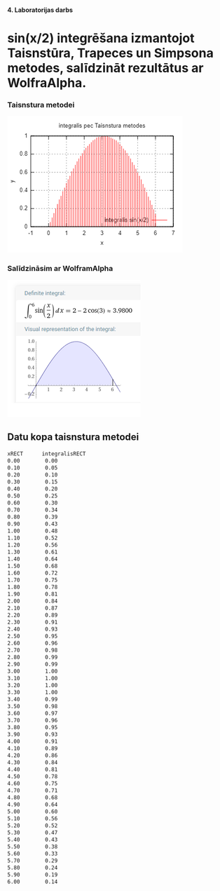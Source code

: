 #### 4. Laboratorijas darbs
# sin(x/2) integrēšana izmantojot Taisnstūra, Trapeces un Simpsona metodes, salīdzināt rezultātus ar WolfraAlpha.

### Taisnstura metodei
  ![alt text](https://github.com/daisies7779/RTR-105/blob/master/darbi/4ld_integral/TaisnsturaInegralis.png?raw=true)

### Salīdzināsim ar WolframAlpha

 ![alt text](https://github.com/daisies7779/RTR-105/blob/master/darbi/4ld_integral/wolframAplpha.png?raw=true)


## Datu kopa taisnstura metodei
```
xRECT	   integralisRECT 
0.00		0.00
0.10		0.05
0.20		0.10
0.30		0.15
0.40		0.20
0.50		0.25
0.60		0.30
0.70		0.34
0.80		0.39
0.90		0.43
1.00		0.48
1.10		0.52
1.20		0.56
1.30		0.61
1.40		0.64
1.50		0.68
1.60		0.72
1.70		0.75
1.80		0.78
1.90		0.81
2.00		0.84
2.10		0.87
2.20		0.89
2.30		0.91
2.40		0.93
2.50		0.95
2.60		0.96
2.70		0.98
2.80		0.99
2.90		0.99
3.00		1.00
3.10		1.00
3.20		1.00
3.30		1.00
3.40		0.99
3.50		0.98
3.60		0.97
3.70		0.96
3.80		0.95
3.90		0.93
4.00		0.91
4.10		0.89
4.20		0.86
4.30		0.84
4.40		0.81
4.50		0.78
4.60		0.75
4.70		0.71
4.80		0.68
4.90		0.64
5.00		0.60
5.10		0.56
5.20		0.52
5.30		0.47
5.40		0.43
5.50		0.38
5.60		0.33
5.70		0.29
5.80		0.24
5.90		0.19
6.00		0.14
```
